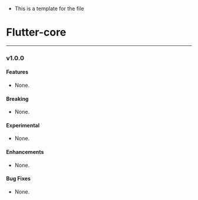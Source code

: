 * This is a template for the file

# Flutter-core

-------------------
### v1.0.0

#### Features
* None.

#### Breaking
* None.

#### Experimental
* None.

#### Enhancements
* None.

#### Bug Fixes
* None.
